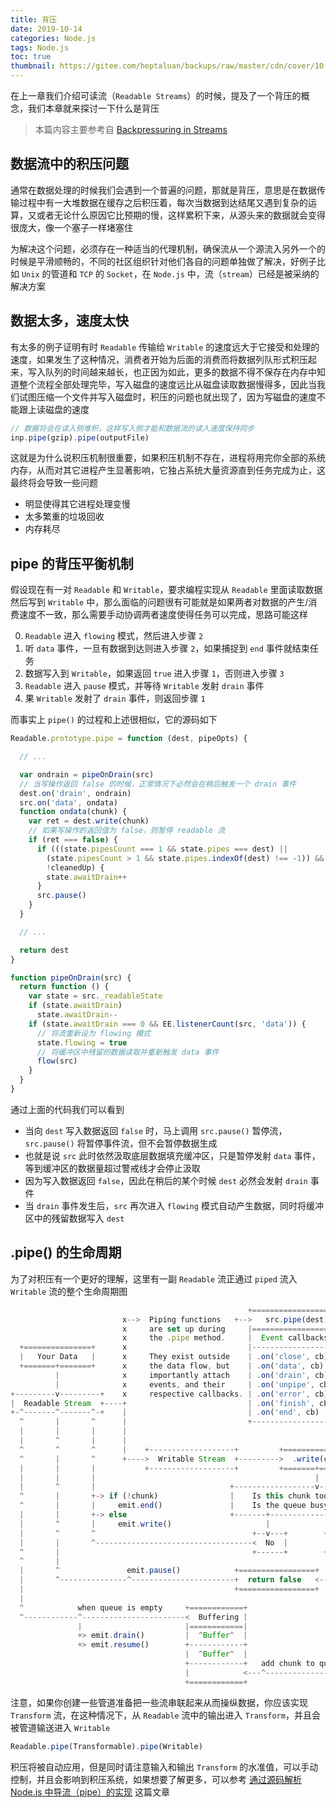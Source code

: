 ```yaml
---
title: 背压
date: 2019-10-14
categories: Node.js
tags: Node.js
toc: true
thumbnail: https://gitee.com/heptaluan/backups/raw/master/cdn/cover/10.jpg
---
```


在上一章我们介绍可读流（`Readable Streams`）的时候，提及了一个背压的概念，我们本章就来探讨一下什么是背压

> 本篇内容主要参考自 [Backpressuring in Streams](https://nodejs.org/en/docs/guides/backpressuring-in-streams/)

<!--more-->


## 数据流中的积压问题

通常在数据处理的时候我们会遇到一个普遍的问题，那就是背压，意思是在数据传输过程中有一大堆数据在缓存之后积压着，每次当数据到达结尾又遇到复杂的运算，又或者无论什么原因它比预期的慢，这样累积下来，从源头来的数据就会变得很庞大，像一个塞子一样堵塞住

为解决这个问题，必须存在一种适当的代理机制，确保流从一个源流入另外一个的时候是平滑顺畅的，不同的社区组织针对他们各自的问题单独做了解决，好例子比如 `Unix` 的管道和 `TCP` 的 `Socket`，在 `Node.js` 中，流（`stream`）已经是被采纳的解决方案



## 数据太多，速度太快

有太多的例子证明有时 `Readable` 传输给 `Writable` 的速度远大于它接受和处理的速度，如果发生了这种情况，消费者开始为后面的消费而将数据列队形式积压起来，写入队列的时间越来越长，也正因为如此，更多的数据不得不保存在内存中知道整个流程全部处理完毕，写入磁盘的速度远比从磁盘读取数据慢得多，因此当我们试图压缩一个文件并写入磁盘时，积压的问题也就出现了，因为写磁盘的速度不能跟上读磁盘的速度

```js
// 数据将会在读入侧堆积，这样写入侧才能和数据流的读入速度保持同步
inp.pipe(gzip).pipe(outputFile)
```

这就是为什么说积压机制很重要，如果积压机制不存在，进程将用完你全部的系统内存，从而对其它进程产生显著影响，它独占系统大量资源直到任务完成为止，这最终将会导致一些问题

* 明显使得其它进程处理变慢
* 太多繁重的垃圾回收  
* 内存耗尽



## pipe 的背压平衡机制

假设现在有一对 `Readable` 和 `Writable`，要求编程实现从 `Readable` 里面读取数据然后写到 `Writable` 中，那么面临的问题很有可能就是如果两者对数据的产生/消费速度不一致，那么需要手动协调两者速度使得任务可以完成，思路可能这样

0. `Readable` 进入 `flowing` 模式，然后进入步骤 `2`
1. 听 `data` 事件，一旦有数据到达则进入步骤 `2`，如果捕捉到 `end` 事件就结束任务
2. 数据写入到 `Writable`，如果返回 `true` 进入步骤 `1`，否则进入步骤 `3`
3. `Readable` 进入 `pause` 模式，并等待 `Writable` 发射 `drain` 事件
4. 果 `Writable` 发射了 `drain` 事件，则返回步骤 `1`

而事实上 `pipe()` 的过程和上述很相似，它的源码如下

```js
Readable.prototype.pipe = function (dest, pipeOpts) {

  // ...

  var ondrain = pipeOnDrain(src)
  // 当写操作返回 false 的时候，正常情况下必然会在稍后触发一个 drain 事件
  dest.on('drain', ondrain)
  src.on('data', ondata)
  function ondata(chunk) {
    var ret = dest.write(chunk)
    // 如果写操作的返回值为 false，则暂停 readable 流
    if (ret === false) {
      if (((state.pipesCount === 1 && state.pipes === dest) ||
        (state.pipesCount > 1 && state.pipes.indexOf(dest) !== -1)) &&
        !cleanedUp) {
        state.awaitDrain++
      }
      src.pause()
    }
  }

  // ...

  return dest
}

function pipeOnDrain(src) {
  return function () {
    var state = src._readableState
    if (state.awaitDrain)
      state.awaitDrain--
    if (state.awaitDrain === 0 && EE.listenerCount(src, 'data')) {
      // 将流重新设为 flowing 模式
      state.flowing = true
      // 将缓冲区中残留的数据读取并重新触发 data 事件
      flow(src)
    }
  }
}
```

通过上面的代码我们可以看到

* 当向 `dest` 写入数据返回 `false` 时，马上调用 `src.pause()` 暂停流，`src.pause()` 将暂停事件流，但不会暂停数据生成
* 也就是说 `src` 此时依然汲取底层数据填充缓冲区，只是暂停发射 `data` 事件，等到缓冲区的数据量超过警戒线才会停止汲取
* 因为写入数据返回 `false`，因此在稍后的某个时候 `dest` 必然会发射 `drain` 事件
* 当 `drain` 事件发生后，`src` 再次进入 `flowing` 模式自动产生数据，同时将缓冲区中的残留数据写入 `dest`



## .pipe() 的生命周期

为了对积压有一个更好的理解，这里有一副 `Readable` 流正通过 `piped` 流入 `Writable` 流的整个生命周期图

```js
                                                     +===================+
                         x-->  Piping functions   +-->   src.pipe(dest)  |
                         x     are set up during     |===================|
                         x     the .pipe method.     |  Event callbacks  |
  +===============+      x                           |-------------------|
  |   Your Data   |      x     They exist outside    | .on('close', cb)  |
  +=======+=======+      x     the data flow, but    | .on('data', cb)   |
          |              x     importantly attach    | .on('drain', cb)  |
          |              x     events, and their     | .on('unpipe', cb) |
+---------v---------+    x     respective callbacks. | .on('error', cb)  |
|  Readable Stream  +----+                           | .on('finish', cb) |
+-^-------^-------^-+    |                           | .on('end', cb)    |
  ^       |       ^      |                           +-------------------+
  |       |       |      |
  |       ^       |      |
  ^       ^       ^      |    +-------------------+         +=================+
  ^       |       ^      +---->  Writable Stream  +--------->  .write(chunk)  |
  |       |       |           +-------------------+         +=======+=========+
  |       |       |                                                 |
  |       ^       |                              +------------------v---------+
  ^       |       +-> if (!chunk)                |    Is this chunk too big?  |
  ^       |       |     emit.end()               |    Is the queue busy?      |
  |       |       +-> else                       +-------+----------------+---+
  |       ^       |     emit.write()                     |                |
  |       ^       ^                                   +--v---+        +---v---+
  |       |       ^-----------------------------------<  No  |        |  Yes  |
  ^       |                                           +------+        +---v---+
  ^       |                                                               |
  |       ^               emit.pause()            +=================+     |
  |       ^---------------^-----------------------+  return false   <-----+---+
  |                                               +=================+         |
  |                                                                           |
  ^            when queue is empty     +============+                         |
  ^------------^-----------------------<  Buffering |                         |
               |                       |============|                         |
               +> emit.drain()         |  ^Buffer^  |                         |
               +> emit.resume()        +------------+                         |
                                       |  ^Buffer^  |                         |
                                       +------------+   add chunk to queue    |
                                       |            <---^---------------------<
                                       +============+
```

注意，如果你创建一些管道准备把一些流串联起来从而操纵数据，你应该实现 `Transform` 流，在这种情况下，从 `Readable` 流中的输出进入 `Transform`，并且会被管道输送进入 `Writable`

```js
Readable.pipe(Transformable).pipe(Writable)
```

积压将被自动应用，但是同时请注意输入和输出 `Transform` 的水准值，可以手动控制，并且会影响到积压系统，如果想要了解更多，可以参考 [通过源码解析 Node.js 中导流（pipe）的实现](https://cnodejs.org/topic/56ba030271204e03637a3870) 这篇文章

